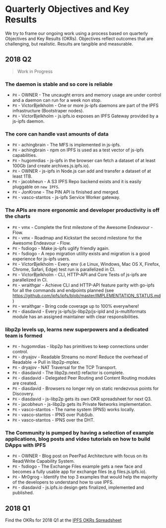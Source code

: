 # Quarterly Objectives and Key Results

We try to frame our ongoing work using a process based on quarterly Objectives and Key Results (OKRs). Objectives reflect outcomes that are challenging, but realistic. Results are tangible and measurable.

## 2018 Q2

> Work in Progress

### The daemon is stable and so core is reliable

- `PX` - OWNER - The uncaught errors and memory usage are under control and a daemon can run for a week non stop.
- `PX` - VictorBjelkholm - One or more js-ipfs daemons are part of the IPFS infrastructure (Bootstraper nodes).
- `PX` - VictorBjelkholm - js.ipfs.io exposes an IPFS Gateway provided by a js-ipfs daemon.

### The core can handle vast amounts of data

- `PX` - achingbrain - The MFS is implemented in js-ipfs.
- `PX` - achingbrain - npm on IPFS is used as a test vector of js-ipfs capabilities.
- `PX` - hugomrdias - js-ipfs in the browser can fetch a dataset of at least 100Gb (and create archives.js.ipfs.io).
- `PX` - OWNER - js-ipfs in Node.js can add and transfer a dataset of at least 1TB.
- `PX` - jacobheun - A S3 IPFS Repo backend exists and it is easily pluggable on `new IPFS`.
- `PX` - JonKrone - The PIN API is finished and merged.
- `PX` - vasco-stantos - js-ipfs Service Worker gateway.

### The APIs are more ergonomic and developer productivity is off the charts

- `PX` - vmx - Complete the first milestone of the Awesome Endeavour - Flow.
- `PX` - vmx - Roadmap and Kickstart the second milestone for the Awesome Endeavour - Flow.
- `PX` - fsdiogo - Make js-ipfs uglify friendly again.
- `PX` - fsdiogo - A repo migration utility exists and migration is a good experience for js-ipfs users.
- `PX` - VictorBjelkholm - Every env (i.e Linux, Windows, Mac OS X, Firefox, Chrome, Safari, Edge) test run is parallelized in CI.
- `PX` - VictorBjelkholm - CLI, HTTP-API and Core Tests of js-ipfs are parallelized in CI.
- `PX` - wraithgar - Achieve CLI and HTTP-API feature parity with go-ipfs for all the commands and endpoints planned (see https://github.com/ipfs/ipfs/blob/master/IMPLEMENTATION_STATUS.md)
- `PX` - wraithgar - Bring code coverage up to 100% everywhere!
- `PX` - diasdavid - Every js-ipfs/js-libp2p/js-ipld and js-multiformats module has an assigned maintainer with clear responsibilities.

### libp2p levels up, learns new superpowers and a dedicated team is formed

- `PX` - hugomrdias - libp2p has primitives to keep connections under control.
- `PX` - dryajov - Readable Streams no more! Reduce the overhead of Readable -> Pull in libp2p-mplex.
- `PX` - dryajov - NAT Traversal for the TCP Transport.
- `PX` - diasdavid - The libp2p.next() refactor is complete.
- `PX` - diasdavid - Delegated Peer Routing and Content Routing modules are created.
- `PX` - diasdavid - Browsers no longer rely on static rendezvous points for Discovery.
- `PX` - diasdavid - js-libp2p gets its own OKR spreadsheet for next Q3.
- `PX` - jacobheun - js-libp2p gets its Private Networks implementation.
- `PX` - vasco-stantos - The name system (IPNS) works locally.
- `PX` - vasco-stantos - IPNS over PubSub.
- `PX` - vasco-stantos - IPNS over the DHT.

### The Community is pumped by having a selection of example applications, blog posts and video tutorials on how to build DApps with IPFS

- `PX` - OWNER - Blog post on PeerPad Architecture with focus on its Read/Write Capability System.
- `PX` - fsdiogo - The Exchange Files example gets a new face and becomes a fully usable app for exchange files (e.g files.js.ipfs.io).
- `PX` - Mr0grog - Identify the top 3 examples that would help the majority of the developers to understand how to use IPFS.
- `PX` - diasdavid - js.ipfs.io design gets finalized, implemented and published.

## 2018 Q1

Find the OKRs for 2018 Q1 at the [IPFS OKRs Spreadsheet](https://docs.google.com/spreadsheets/u/1/d/1clB-W489rJpbOEs2Q7Q2Jf1WMXHQxXgccBcUJS9QTiI/edit#gid=2079514081)

